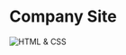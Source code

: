 # Company Site
![HTML & CSS]([[image_url](https://github.com/triplem04/company-site/blob/main/Screenshot%202025-03-01%20122112.png?raw=true)](https://github.com/triplem04/company-site/blob/17543c945f4a648ef2d9d8222e025f8b3a8670b5/Screenshot%202025-03-01%20122112.png))
